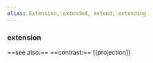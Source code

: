 ```yaml
---
alias: Extension, extended, extend, extending
---
```

### extension
==see also:== 
==contrast:== [[projection]]